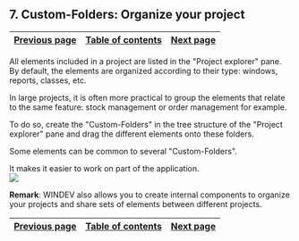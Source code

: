 
## 7. Custom-Folders: Organize your project
			

| [Previous page](../Concepts_WD/1410086985.md) | [Table of contents](../Concepts_WD/1410087098.md) | [Next page](../Concepts_WD/1410086987.md) |
| --- | --- | --- |



<a name="NOTE1"></a>
<a name="NOTE1_1"></a>
All elements included in a project are listed in the "Project explorer" pane. By default, the elements are organized according to their type: windows, reports, classes, etc.

In large projects, it is often more practical to group the elements that relate to the same feature: stock management or order management for example.

To do so, create the "Custom-Folders" in the tree structure of the "Project explorer" pane and drag the different elements onto these folders.

Some elements can be common to several "Custom-Folders".

It makes it easier to work on part of the application. 
<br>![](https://doc.pcsoft.fr/en-US/images/image.awp?langid=3&name=P2_WD_Persodossier%20-%20HC%20N%B0001.gif)


**Remark**: WINDEV also allows you to create internal components to organize your projects and share sets of elements between different projects.

| [Previous page](../Concepts_WD/1410086985.md) | [Table of contents](../Concepts_WD/1410087098.md) | [Next page](../Concepts_WD/1410086987.md) |
| --- | --- | --- |




